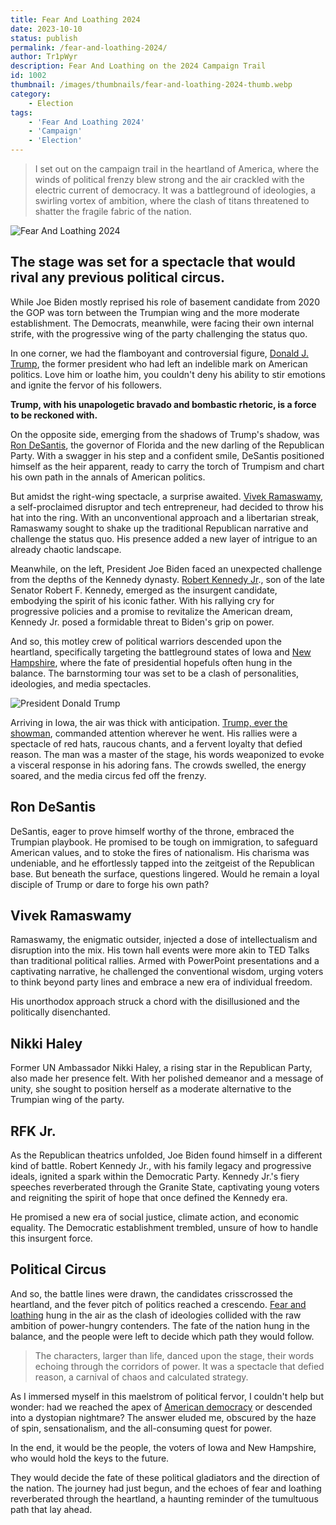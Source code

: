 ```yaml
---
title: Fear And Loathing 2024
date: 2023-10-10
status: publish
permalink: /fear-and-loathing-2024/
author: Tr1pWyr
description: Fear And Loathing on the 2024 Campaign Trail
id: 1002
thumbnail: /images/thumbnails/fear-and-loathing-2024-thumb.webp
category:
    - Election
tags:
    - 'Fear And Loathing 2024'
    - 'Campaign'
    - 'Election'
---
```


> I set out on the campaign trail in the heartland of America, where the winds of political frenzy blew strong and the air crackled with the electric current of democracy. It was a battleground of ideologies, a swirling vortex of ambition, where the clash of titans threatened to shatter the fragile fabric of the nation. 

![Fear And Loathing 2024](/images/fear-and-loathing.webp)


## The stage was set for a spectacle that would rival any previous political circus.

While Joe Biden mostly reprised his role of basement candidate from 2020 the GOP was torn between the Trumpian wing and the more moderate establishment. The Democrats, meanwhile, were facing their own internal strife, with the progressive wing of the party challenging the status quo.

In one corner, we had the flamboyant and controversial figure, [Donald J. Trump](/posts/TrumpIncarceration.html), the former president who had left an indelible mark on American politics. Love him or loathe him, you couldn't deny his ability to stir emotions and ignite the fervor of his followers. 

**Trump, with his unapologetic bravado and bombastic rhetoric, is a force to be reckoned with.**

On the opposite side, emerging from the shadows of Trump's shadow, was [Ron DeSantis](https://wlog.app/posts/ron-desantis-2024-gop-nominee.html#ron-desantis-takes-on-woke-crt), the governor of Florida and the new darling of the Republican Party. With a swagger in his step and a confident smile, DeSantis positioned himself as the heir apparent, ready to carry the torch of Trumpism and chart his own path in the annals of American politics.

But amidst the right-wing spectacle, a surprise awaited. [Vivek Ramaswamy](https://wlog.app/posts/vivek-ramaswamy.html), a self-proclaimed disruptor and tech entrepreneur, had decided to throw his hat into the ring. With an unconventional approach and a libertarian streak, Ramaswamy sought to shake up the traditional Republican narrative and challenge the status quo. His presence added a new layer of intrigue to an already chaotic landscape.

Meanwhile, on the left, President Joe Biden faced an unexpected challenge from the depths of the Kennedy dynasty. [Robert Kennedy Jr](https://www.youtube.com/shorts/eHUdBhQO8r8)., son of the late Senator Robert F. Kennedy, emerged as the insurgent candidate, embodying the spirit of his iconic father. With his rallying cry for progressive policies and a promise to revitalize the American dream, Kennedy Jr. posed a formidable threat to Biden's grip on power.

And so, this motley crew of political warriors descended upon the heartland, specifically targeting the battleground states of Iowa and [New Hampshire](https://wlog.app/posts/free-state.html), where the fate of presidential hopefuls often hung in the balance. The barnstorming tour was set to be a clash of personalities, ideologies, and media spectacles.

![President Donald Trump](/images/trump.webp)

Arriving in Iowa, the air was thick with anticipation. [Trump, ever the showman](https://www.youtube.com/watch?v=8f83CrDM0K4), commanded attention wherever he went. His rallies were a spectacle of red hats, raucous chants, and a fervent loyalty that defied reason. The man was a master of the stage, his words weaponized to evoke a visceral response in his adoring fans. The crowds swelled, the energy soared, and the media circus fed off the frenzy.

## Ron DeSantis

DeSantis, eager to prove himself worthy of the throne, embraced the Trumpian playbook. He promised to be tough on immigration, to safeguard American values, and to stoke the fires of nationalism. His charisma was undeniable, and he effortlessly tapped into the zeitgeist of the Republican base. But beneath the surface, questions lingered. Would he remain a loyal disciple of Trump or dare to forge his own path?

## Vivek Ramaswamy

Ramaswamy, the enigmatic outsider, injected a dose of intellectualism and disruption into the mix. His town hall events were more akin to TED Talks than traditional political rallies. Armed with PowerPoint presentations and a captivating narrative, he challenged the conventional wisdom, urging voters to think beyond party lines and embrace a new era of individual freedom. 

His unorthodox approach struck a chord with the disillusioned and the politically disenchanted.

## Nikki Haley

Former UN Ambassador Nikki Haley, a rising star in the Republican Party, also made her presence felt. With her polished demeanor and a message of unity, she sought to position herself as a moderate alternative to the Trumpian wing of the party. 

## RFK Jr.

As the Republican theatrics unfolded, Joe Biden found himself in a different kind of battle. Robert Kennedy Jr., with his family legacy and progressive ideals, ignited a spark within the Democratic Party. Kennedy Jr.'s fiery speeches reverberated through the Granite State, captivating young voters and reigniting the spirit of hope that once defined the Kennedy era. 

He promised a new era of social justice, climate action, and economic equality. The Democratic establishment trembled, unsure of how to handle this insurgent force.

## Political Circus

And so, the battle lines were drawn, the candidates crisscrossed the heartland, and the fever pitch of politics reached a crescendo. [Fear and loathing](https://www.criterion.com/films/215-fear-and-loathing-in-las-vegas) hung in the air as the clash of ideologies collided with the raw ambition of power-hungry contenders. The fate of the nation hung in the balance, and the people were left to decide which path they would follow.

> The characters, larger than life, danced upon the stage, their words echoing through the corridors of power. It was a spectacle that defied reason, a carnival of chaos and calculated strategy.

As I immersed myself in this maelstrom of political fervor, I couldn't help but wonder: had we reached the apex of [American democracy](https://wlog.app/posts/defund-the-police.html#representative-democracy) or descended into a dystopian nightmare? The answer eluded me, obscured by the haze of spin, sensationalism, and the all-consuming quest for power.

In the end, it would be the people, the voters of Iowa and New Hampshire, who would hold the keys to the future. 

They would decide the fate of these political gladiators and the direction of the nation. The journey had just begun, and the echoes of fear and loathing reverberated through the heartland, a haunting reminder of the tumultuous path that lay ahead.